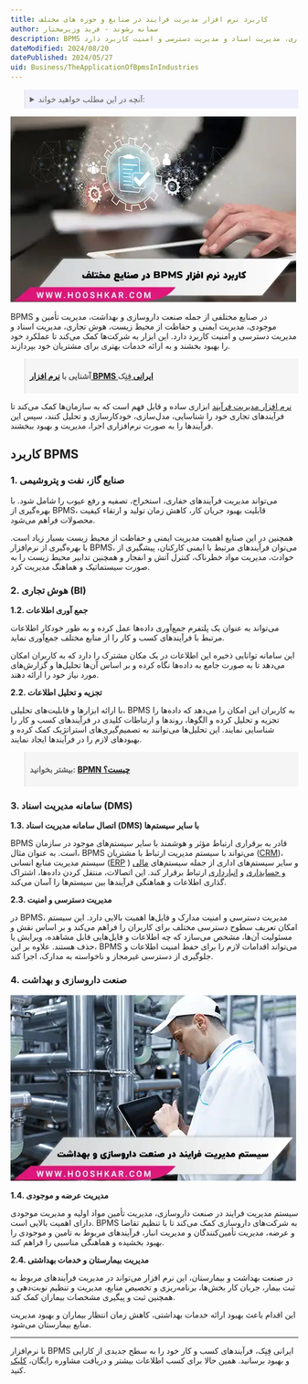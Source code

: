 ```yaml
---
title: کاربرد نرم افزار مدیریت فرایند در صنایع و حوزه های مختلف
author: سمانه رشوند - فربد وزیرمختار
description: BPMS در صنایع مختلفی از جمله صنعت داروسازی و بهداشت، مدیریت تأمین و موجودی، مدیریت ایمنی و حفاظت از محیط زیست، هوش تجاری، مدیریت اسناد و مدیریت دسترسی و امنیت کاربرد دارد.
dateModified: 2024/08/20
datePublished: 2024/05/27
uid: Business/TheApplicationOfBpmsInIndustries
---
```


<blockquote style="background-color:#eeeefc; padding:0.5rem">

<details>
  <summary>آنچه در این مطلب خواهید خواند:</summary>
  <ul>
    <li>کاربرد BPMS</li>
    <ul>
     <li>1. صنایع گاز، نفت و پتروشیمی</li>
     <li>2. هوش تجاری (BI)</li>
     <li>3. سامانه مدیریت اسناد (DMS)</li>
     <li>4. صنعت داروسازی و بهداشت</li>
    </ul>
  </ul>
</details>
</blockquote>

![کاربرد bpms در صنایع](./Images/ApplicationOfProcessManagementSoftwareInIndustries.webp)

BPMS در صنایع مختلفی از جمله صنعت داروسازی و بهداشت، مدیریت تأمین و موجودی، مدیریت ایمنی و حفاظت از محیط زیست، هوش تجاری، مدیریت اسناد و مدیریت دسترسی و امنیت کاربرد دارد. این ابزار به شرکت‌ها کمک می‌کند تا عملکرد خود را بهبود بخشند و به ارائه خدمات بهتری برای مشتریان خود بپردازند.

<blockquote style="background-color:#f5f5f5; padding:0.5rem">
<p><strong>آشنایی با <a href="https://www.hooshkar.com/Software/Fennec/Module/BPMS" target="_blank">نرم افزار BPMS ایرانی 
</a>فِنِک</p></strong></blockquote>


<a href="https://www.hooshkar.com/Wiki/Business/WhatIsBpms" target="_blank">نرم ‌افزار مدیریت فرآیند</a> ابزاری ساده و قابل فهم است که به سازمان‌ها کمک می‌کند تا فرآیندهای تجاری خود را شناسایی، مدل‌سازی، خودکارسازی و تحلیل کنند، سپس این فرآیندها را به صورت نرم‌افزاری اجرا، مدیریت و بهبود ببخشند.

## کاربرد BPMS

### 1. صنایع گاز، نفت و پتروشیمی

می‌تواند مدیریت فرآیندهای حفاری، استخراج، تصفیه و رفع عیوب را شامل شود. با بهره‌گیری از BPMS، قابلیت بهبود جریان کار، کاهش زمان تولید و ارتقاء کیفیت محصولات فراهم می‌شود.

همچنین در این صنایع اهمیت مدیریت ایمنی و حفاظت از محیط زیست بسیار زیاد است. با بهره‌گیری از نرم‌افزار BPMS، می‌توان فرآیندهای مرتبط با ایمنی کارکنان، پیشگیری از حوادث، مدیریت مواد خطرناک، کنترل آتش و انفجار و همچنین تدابیر محیط زیست را به صورت سیستماتیک و هماهنگ مدیریت کرد.

### 2. هوش تجاری (BI)

**1.2. جمع آوری اطلاعات**

می‌تواند به عنوان یک پلتفرم جمع‌آوری داده‌ها عمل کرده و به طور خودکار اطلاعات مرتبط با فرآیندهای کسب و کار را از منابع مختلف جمع‌آوری نماید. 

این سامانه توانایی ذخیره این اطلاعات در یک مکان مشترک را دارد که به کاربران امکان می‌دهد تا به صورت جامع به داده‌ها نگاه کرده و بر اساس آن‌ها تحلیل‌ها و گزارش‌های مورد نیاز خود را ارائه دهند.

**2.2. تجزیه و تحلیل اطلاعات**

با ارائه ابزارها و قابلیت‌های تحلیلی، BPMS به کاربران این امکان را می‌دهد که داده‌ها را تجزیه و تحلیل کرده و الگوها، روندها و ارتباطات کلیدی در فرآیندهای کسب و کار را شناسایی نمایند. این تحلیل‌ها می‌توانند به تصمیم‌گیری‌های استراتژیک کمک کرده و بهبودهای لازم را در فرآیندها ایجاد نمایند.

<blockquote style="background-color:#f5f5f5; padding:0.5rem"><p><strong>بیشتر بخوانید: <a href="https://www.hooshkar.com/Wiki/Business/WhatIsBpmn" target="_blank">BPMN چیست؟</a></p></strong></blockquote>

### 3. سامانه مدیریت اسناد (DMS)

**1.3. اتصال سامانه مدیریت اسناد (DMS) با سایر سیستم‌ها**

BPMS قادر به برقراری ارتباط مؤثر و هوشمند با سایر سیستم‌های موجود در سازمان است. به عنوان مثال، BPMS می‌تواند با سیستم مدیریت ارتباط با مشتریان (<a href="https://www.hooshkar.com/Software/Fennec/Module/CRM" target="_blank">CRM</a>)، سیستم مدیریت منابع انسانی (<a href="https://www.hooshkar.com/Software/Fennec" target="_blank">ERP</a>
) و سایر سیستم‌های اداری از جمله سیستم‌های <a href="https://www.hooshkar.com/Software/Sayan/Module/Accounting
" target="_blank">مالی و حسابداری</a> و <a href="https://www.hooshkar.com/Software/Sayan/Module/Inventory
" target="_blank">انبارداری</a> ارتباط برقرار کند. این اتصالات، منتقل کردن داده‌ها، اشتراک گذاری اطلاعات و هماهنگی فرآیندها بین سیستم‌ها را آسان می‌کند.

**2.3. مدیریت دسترسی و امنیت**

در BPMS، مدیریت دسترسی و امنیت مدارک و فایل‌ها اهمیت بالایی دارد. این سیستم امکان تعریف سطوح دسترسی مختلف برای کاربران را فراهم می‌کند و بر اساس نقش و مسئولیت آن‌ها، مشخص می‌سازد که چه اطلاعات و فایل‌هایی قابل مشاهده، ویرایش یا حذف هستند. علاوه بر این، BPMS می‌تواند اقدامات لازم را برای حفظ امنیت اطلاعات و جلوگیری از دسترسی غیرمجاز و ناخواسته به مدارک، اجرا کند.

### 4. صنعت داروسازی و بهداشت

![کاربرد BPMS در حوزه صنعت داروسازی و بهداشت](./Images/BPMSInPharmaceuticalsAndHealthcare.webp)

**1.4. مدیریت عرضه و موجودی**

سیستم مدیریت فرایند در صنعت داروسازی، مدیریت تأمین مواد اولیه و مدیریت موجودی دارای اهمیت بالایی است. BPMS به شرکت‌های داروسازی کمک می‌کند تا با تنظیم تقاضا و عرضه، مدیریت تأمین‌کنندگان و مدیریت انبار، فرآیندهای مربوط به تامین و موجودی را بهبود بخشیده و هماهنگی مناسبی را فراهم کند.

**2.4. 
مدیریت بیمارستان و خدمات بهداشتی**

در صنعت بهداشت و بیمارستان، این نرم افزار  می‌تواند در مدیریت فرآیندهای مربوط به ثبت بیمار، جریان کار بخش‌ها، برنامه‌ریزی و تخصیص منابع، مدیریت و تنظیم نوبت‌دهی و همچنین ثبت و پیگیری مشخصات بیماران کمک کند. 

این اقدام باعث بهبود ارائه خدمات بهداشتی، کاهش زمان انتظار بیماران و بهبود مدیریت منابع بیمارستان می‌شود.


---
با نرم‌افزار BPMS ایرانی فِنِک، فرآیندهای کسب و کار خود را به سطح جدیدی از کارایی و بهبود برسانید. همین حالا برای کسب اطلاعات بیشتر و دریافت مشاوره رایگان، <a href="https://www.hooshkar.com" target="_blank">کلیک</a> کنید.